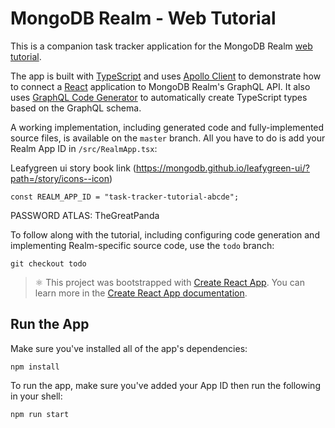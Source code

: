 # MongoDB Realm - Web Tutorial

This is a companion task tracker application for the MongoDB Realm [web
tutorial](https://docs.mongodb.com/realm/tutorial/web-graphql).

The app is built with [TypeScript](https://www.typescriptlang.org/) and uses
[Apollo Client](https://www.apollographql.com/docs/react/) to demonstrate how to
connect a [React](https://reactjs.org/) application to MongoDB Realm's GraphQL
API. It also uses [GraphQL Code Generator](https://graphql-code-generator.com)
to automatically create TypeScript types based on the GraphQL schema.

A working implementation, including generated code and fully-implemented source
files, is available on the `master` branch. All you have to do is add your Realm
App ID in `/src/RealmApp.tsx`:

Leafygreen ui story book link (https://mongodb.github.io/leafygreen-ui/?path=/story/icons--icon)

```tsx
const REALM_APP_ID = "task-tracker-tutorial-abcde";
```

PASSWORD ATLAS: TheGreatPanda 

To follow along with the tutorial, including configuring code generation and
implementing Realm-specific source code, use the `todo` branch:

```shell
git checkout todo
```

> ⚛ This project was bootstrapped with [Create React App](https://github.com/facebook/create-react-app). You can learn more in the [Create React App documentation](https://facebook.github.io/create-react-app/docs/getting-started).

## Run the App

Make sure you've installed all of the app's dependencies:

```shell
npm install
```

To run the app, make sure you've added your App ID then run the following in
your shell:

```shell
npm run start
```
